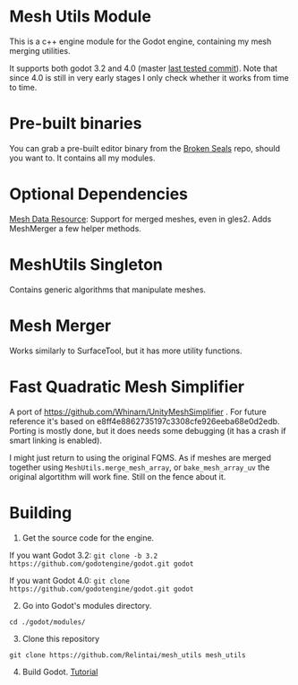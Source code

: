 # Mesh Utils Module

This is a c++ engine module for the Godot engine, containing my mesh merging utilities.

It supports both godot 3.2 and 4.0 (master [last tested commit](https://github.com/godotengine/godot/commit/b7e10141197fdd9b0dbc4cfa7890329510d36540)). Note that since 4.0 is still in very early stages I only 
check whether it works from time to time.

# Pre-built binaries

You can grab a pre-built editor binary from the [Broken Seals](https://github.com/Relintai/broken_seals/releases) 
repo, should you want to. It contains all my modules.

# Optional Dependencies

[Mesh Data Resource](https://github.com/Relintai/mesh_data_resource): Support for merged meshes, even in gles2. 
Adds MeshMerger a few helper methods.

# MeshUtils Singleton

Contains generic algorithms that manipulate meshes.

# Mesh Merger

Works similarly to SurfaceTool, but it has more utility functions.

# Fast Quadratic Mesh Simplifier

A port of https://github.com/Whinarn/UnityMeshSimplifier .
For future reference it's based on e8ff4e8862735197c3308cfe926eeba68e0d2edb.
Porting is mostly done, but it does needs some debugging (it has a crash if smart linking is enabled).

I might just return to using the original FQMS. As if meshes are merged together using `MeshUtils.merge_mesh_array`, or
`bake_mesh_array_uv` the original algortithm will work fine. Still on the fence about it.

# Building

1. Get the source code for the engine.

If you want Godot 3.2:
```git clone -b 3.2 https://github.com/godotengine/godot.git godot```

If you want Godot 4.0:
```git clone https://github.com/godotengine/godot.git godot```


2. Go into Godot's modules directory.

```
cd ./godot/modules/
```

3. Clone this repository

```
git clone https://github.com/Relintai/mesh_utils mesh_utils
```

4. Build Godot. [Tutorial](https://docs.godotengine.org/en/latest/development/compiling/index.html)


